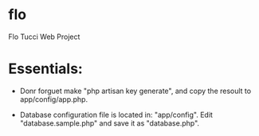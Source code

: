flo
===

Flo Tucci Web Project


Essentials:
===================

- Donr forguet make "php artisan key generate", and copy the resoult to  app/config/app.php.

- Database configuration file is located in: "app/config". Edit "database.sample.php" and save it as "database.php".
